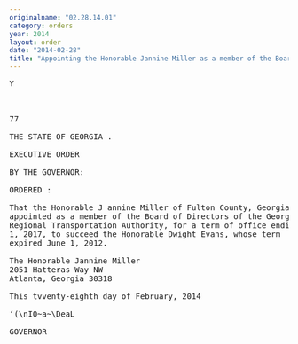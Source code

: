 ```yaml
---
originalname: "02.28.14.01"
category: orders
year: 2014
layout: order
date: "2014-02-28"
title: "Appointing the Honorable Jannine Miller as a member of the Board of Directors of the Georgia Regional Transportation Authority"
---
```

<pre>
Y

 

77

THE STATE OF GEORGIA .

EXECUTIVE ORDER

BY THE GOVERNOR:

ORDERED :

That the Honorable J annine Miller of Fulton County, Georgia, is
appointed as a member of the Board of Directors of the Georgia
Regional Transportation Authority, for a term of office ending June
1, 2017, to succeed the Honorable Dwight Evans, whose term
expired June 1, 2012.

The Honorable Jannine Miller
2051 Hatteras Way NW
Atlanta, Georgia 30318

This tvventy-eighth day of February, 2014

‘(\nI0~a~\DeaL

GOVERNOR

</pre>

